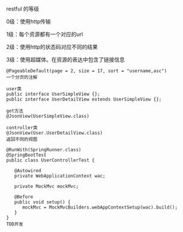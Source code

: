restful 的等级

0级：使用http传输

1级：每个资源都有一个对应的url

2级：使用http的状态码对应不同的结果

3级：使用超媒体。在资源的表达中包含了链接信息

 

```
@PageableDefault(page = 2, size = 17, sort = "username,asc")
一个分页的注解
```



```
user类
public interface UserSimpleView {};
public interface UserDetailView extends UserSimpleView {};

get方法
@JsonView(UserSimpleView.class)

controller类
@JsonView(User.UserDetailView.class)
返回不同的视图
```



```
@RunWith(SpringRunner.class)
@SpringBootTest
public class UserControllerTest {

   @Autowired
   private WebApplicationContext wac;

   private MockMvc mockMvc;

   @Before
   public void setup() {
      mockMvc = MockMvcBuilders.webAppContextSetup(wac).build();
   }
}
TDD开发
```

